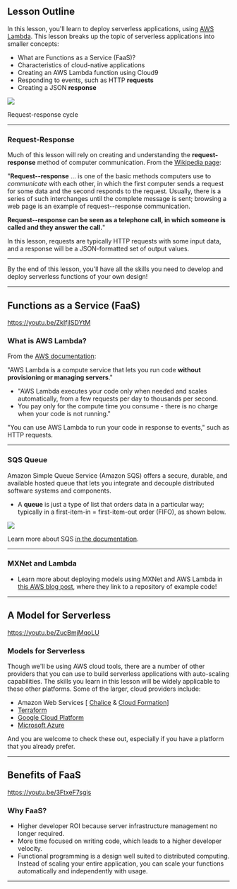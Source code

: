 ## Lesson Outline

In this lesson, you'll learn to deploy serverless applications, using [AWS Lambda](https://aws.amazon.com/lambda/). This lesson breaks up the topic of serverless applications into smaller concepts:

* What are Functions as a Service (FaaS)?
* Characteristics of cloud-native applications
* Creating an AWS Lambda function using Cloud9
* Responding to events, such as HTTP **requests**
* Creating a JSON **response**

![](https://video.udacity-data.com/topher/2019/May/5ceb62cd_screen-shot-2019-05-26-at-9.08.33-pm/screen-shot-2019-05-26-at-9.08.33-pm.png)

Request-response cycle

---

### Request-Response

Much of this lesson will rely on creating and understanding the **request-response** method of computer communication. From the [Wikipedia page](https://en.wikipedia.org/wiki/Request%E2%80%93response):

"**Request--response** ... is one of the basic methods computers use to _communicate_ with each other, in which the first computer sends a request for some data and the second responds to the request. Usually, there is a series of such interchanges until the complete message is sent; browsing a web page is an example of request--response communication.

**Request--response can be seen as a telephone call, in which someone is called and they answer the call.**"

In this lesson, requests are typically HTTP requests with some input data, and a response will be a JSON-formatted set of output values.

---

By the end of this lesson, you'll have all the skills you need to develop and deploy serverless functions of your own design!

___

## Functions as a Service (FaaS)

https://youtu.be/ZkIfjISDYtM

### What is AWS Lambda?

From the [AWS documentation](https://docs.aws.amazon.com/lambda/latest/dg/welcome.html):

"AWS Lambda is a compute service that lets you run code **without provisioning or managing servers**."

* "AWS Lambda executes your code only when needed and scales automatically, from a few requests per day to thousands per second.
* You pay only for the compute time you consume - there is no charge when your code is not running."

"You can use AWS Lambda to run your code in response to events," such as HTTP requests.

---

### SQS Queue

Amazon Simple Queue Service (Amazon SQS) offers a secure, durable, and available hosted queue that lets you integrate and decouple distributed software systems and components.

* A **queue** is just a type of list that orders data in a particular way; typically in a first-item-in = first-item-out order (FIFO), as shown below.

![](https://video.udacity-data.com/topher/2020/February/5e562740_02-sqs/02-sqs.jpg)

Learn more about SQS [in the documentation](https://aws.amazon.com/sqs/).

---

### MXNet and Lambda

* Learn more about deploying models using MXNet and AWS Lambda in [this AWS blog post](https://aws.amazon.com/blogs/compute/seamlessly-scale-predictions-with-aws-lambda-and-mxnet/), where they link to a repository of example code!


___

## A Model for Serverless

https://youtu.be/ZucBmjMqoLU

### Models for Serverless

Though we'll be using AWS cloud tools, there are a number of other providers that you can use to build serverless applications with auto-scaling capabilities. The skills you learn in this lesson will be widely applicable to these other platforms. Some of the larger, cloud providers include:

* Amazon Web Services \[ [Chalice](https://github.com/aws/chalice) & [Cloud Formation](https://aws.amazon.com/cloudformation/)\]
* [Terraform](https://www.terraform.io/)
* [Google Cloud Platform](https://console.cloud.google.com/?pli=1)
* [Microsoft Azure](https://azure.microsoft.com/en-us/)

And you are welcome to check these out, especially if you have a platform that you already prefer.

___

## Benefits of FaaS

https://youtu.be/3FtxeF7sgis

### Why FaaS?

* Higher developer ROI because server infrastructure management no longer required.
* More time focused on writing code, which leads to a higher developer velocity.
* Functional programming is a design well suited to distributed computing. Instead of scaling your entire application, you can scale your functions automatically and independently with usage.

___

